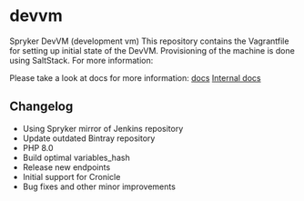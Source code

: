 # devvm
Spryker DevVM (development vm)
This repository contains the Vagrantfile for setting up initial state of the DevVM. Provisioning of the machine is done using SaltStack.
For more information:

Please take a look at docs for more information:
[docs](https://docs.spryker.com/docs/scos/dev/setup/installing-spryker-with-vagrant/b2b-or-b2c-demo-shop-installation-mac-os-or-linux-with-development-virtual-machine.html#install-prerequisites)
[Internal docs](https://spryker.atlassian.net/wiki/spaces/DIO/pages/2836660432/DevVM+-+v4.1.0)



## Changelog
- Using Spryker mirror of Jenkins repository
- Update outdated Bintray repository
- PHP 8.0
- Build optimal variables_hash
- Release new endpoints
- Initial support for Cronicle
- Bug fixes and other minor improvements